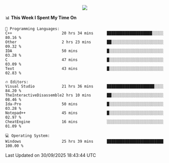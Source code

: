 <p align="center">
  <img src="https://readme-typing-svg.herokuapp.com?font=Cascadia+Code&weight=600&size=20&duration=5000&pause=1000&color=FFFFFF&center=true&vCenter=true&width=500&lines=IF+I'M+NOT+WORKING+-+IT+MEANS+I'M+DEAD+💀" />
</p>

<!--START_SECTION:waka-->
📊 **This Week I Spent My Time On** 

```text
💬 Programming Languages: 
C++                      20 hrs 34 mins      ████████████████████░░░░░   80.16 % 
Other                    2 hrs 23 mins       ██░░░░░░░░░░░░░░░░░░░░░░░   09.32 % 
IDA                      50 mins             █░░░░░░░░░░░░░░░░░░░░░░░░   03.28 % 
C                        47 mins             █░░░░░░░░░░░░░░░░░░░░░░░░   03.09 % 
Text                     43 mins             █░░░░░░░░░░░░░░░░░░░░░░░░   02.83 % 

🔥 Editors: 
Visual Studio            21 hrs 36 mins      █████████████████████░░░░   84.20 % 
TheInteractiveDisassemble2 hrs 10 mins       ██░░░░░░░░░░░░░░░░░░░░░░░   08.46 % 
Ida-Pro                  50 mins             █░░░░░░░░░░░░░░░░░░░░░░░░   03.28 % 
Notepad++                45 mins             █░░░░░░░░░░░░░░░░░░░░░░░░   02.97 % 
CheatEngine              16 mins             ░░░░░░░░░░░░░░░░░░░░░░░░░   01.09 % 

💻 Operating System: 
Windows                  25 hrs 39 mins      █████████████████████████   100.00 % 
```


 Last Updated on 30/09/2025 18:43:44 UTC
<!--END_SECTION:waka-->
